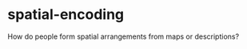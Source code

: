 spatial-encoding
================

How do people form spatial arrangements from maps or descriptions?